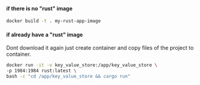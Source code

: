#### if there is no "rust" image

```bash
docker build -t . my-rust-app-image
```

#### if already have a "rust" image
Dont download it again just create container
and copy files of the project to container.

```bash
docker run -it -v key_value_store:/app/key_value_store \
-p 1984:1984 rust:latest \
bash -c "cd /app/key_value_store && cargo run" 
```